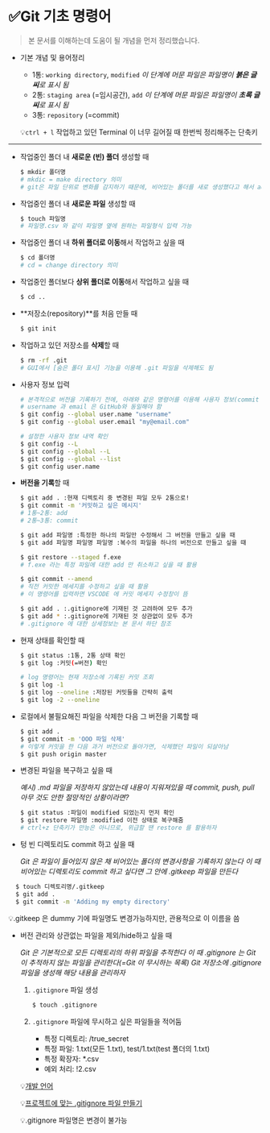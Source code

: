 # ✅Git 기초 명령어

> 
>
> 본 문서를 이해하는데 도움이 될 개념을 먼저 정리했습니다.

* 기본 개념 및 용어정리
  * 1통: `working directory`, `modified`
    *이 단계에 머문 파일은 파일명이 **붉은 글씨**로 표시 됨*
  * 2통: `staging area` (=임시공간), `add`
    *이 단계에 머문 파일은 파일명이 **초록 글씨**로 표시 됨*
  * 3통: `repository` (=commit)

  💡`ctrl + l` 작업하고 있던 Terminal 이 너무 길어질 때 한번씩 정리해주는 단축키

---



* 작업중인 폴더 내 **새로운 (빈) 폴더** 생성할 때

  ```bash
  $ mkdir 폴더명
  # mkdic = make directory 의미
  # git은 파일 단위로 변화를 감지하기 때문에, 비어있는 폴더를 새로 생성했다고 해서 add, commit 명령어를 입력할 필요는 없음
  ```

* 작업중인 폴더 내 **새로운 파일** 생성할 때

  ```bash
  $ touch 파일명
  # 파일명.csv 와 같이 파일명 옆에 원하는 파일형식 입력 가능
  ```

* 작업중인 폴더 내 **하위 폴더로 이동**해서 작업하고 싶을 때

  ```bash
  $ cd 폴더명
  # cd = change directory 의미
  ```

* 작업중인 폴더보다 **상위 폴더로 이동**해서 작업하고 싶을 때

  ```bash
  $ cd ..
  ```

* **저장소(repository)**를 처음 만들 때

  ```bash
  $ git init
  ```

* 작업하고 있던 저장소를 **삭제**할 때

  ```bash
  $ rm -rf .git
  # GUI에서 [숨은 폴더 표시] 기능을 이용해 .git 파일을 삭제해도 됨
  ```

* 사용자 정보 입력

  ```bash
  # 본격적으로 버전을 기록하기 전에, 아래와 같은 명령어를 이용해 사용자 정보(commit author)를 입력해야 함
  # username 과 email 은 GitHub와 동일해야 함
  $ git config --global user.name "username"
  $ git config --global user.email "my@email.com"
  
  # 설정한 사용자 정보 내역 확인
  $ git config --L
  $ git config --global --L
  $ git config --global --list
  $ git config user.name
  ```

* **버전을 기록**할 때

  ```bash
  $ git add . :현재 디렉토리 중 변경된 파일 모두 2통으로!
  $ git commit -m '커밋하고 싶은 메시지'
  # 1통~2통: add
  # 2통~3통: commit
  
  $ git add 파일명 :특정한 하나의 파일만 수정해서 그 버전을 만들고 싶을 때
  $ git add 파일명 파일명 파일명 :복수의 파일을 하나의 버전으로 만들고 싶을 때
  
  $ git restore --staged f.exe
  # f.exe 라는 특정 파일에 대한 add 만 취소하고 싶을 때 활용
  
  $ git commit --amend
  # 직전 커밋한 메세지를 수정하고 싶을 때 활용
  # 이 명령어를 입력하면 VSCODE 에 커밋 메세지 수정창이 뜸
  
  $ git add . :.gitignore에 기재된 것 고려하여 모두 추가
  $ git add * :.gitignore에 기재된 것 상관없이 모두 추가
  # .gitignore 에 대한 상세정보는 본 문서 하단 참조
  ```

* 현재 상태를 확인할 때

  ```bash
  $ git status :1통, 2통 상태 확인
  $ git log :커밋(=버전) 확인
  
  # log 명령어는 현재 저장소에 기록된 커밋 조회
  $ git log -1
  $ git log --oneline :저장된 커밋들을 간략히 출력
  $ git log -2 --oneline
  ```

* 로컬에서 불필요해진 파일을 삭제한 다음 그 버전을 기록할 때

  ```bash
  $ git add .
  $ git commit -m 'OOO 파일 삭제'
  # 이렇게 커밋을 한 다음 과거 버전으로 돌아가면, 삭제했던 파일이 되살아남
  $ git push origin master
  ```

* 변경된 파일을 복구하고 싶을 때

  *예시) .md 파일을 저장하지 않았는데 내용이 지워져있을 때
           commit, push, pull 아무 것도 안한 절망적인 상황이라면?*

  ```bash
  $ git status :파일이 modified 되었는지 먼저 확인
  $ git restore 파일명 :modified 이전 상태로 복구해줌
  # ctrl+z 단축키가 만능은 아니므로, 위급할 땐 restore 를 활용하자
  ```

* 텅 빈 디렉토리도 commit 하고 싶을 때

  *Git 은 파일이 들어있지 않은 채 비어있는 폴더의 변경사항을 기록하지 않는다*
  *이 때 비어있는 디렉토리도 commit 하고 싶다면 그 안에 .gitkeep 파일을 만든다*
  
```bash
  $ touch 디렉토리명/.gitkeep
  $ git add .
  $ git commit -m 'Adding my empty directory'
```

  💡.gitkeep 은 dummy 기에 파일명도 변경가능하지만, 관용적으로 이 이름을 씀

* 버전 관리와 상관없는 파일을 제외/hide하고 싶을 때

   *Git 은 기본적으로 모든 디렉토리의 하위 파일을 추적한다*
  *이 때 .gitignore 는 Git 이 추적하지 않는 파일을 관리한다(=Git 이 무시하는 목록)*
  *Git 저장소에 .gitignore 파일을 생성해 해당 내용을 관리하자*

  1. `.gitignore` 파일 생성
  
     ```bash
     $ touch .gitignore
     ```
  
  2. `.gitignore` 파일에 무시하고 싶은 파일들을 적어둠
     
     * 특정 디렉토리: /true_secret
     * 특정 파일: 1.txt(모든 1.txt), test/1.txt(test 폴더의 1.txt)
     * 특정 확장자: *.csv
     * 예외 처리: !2.csv
  
  💡[개발 언어](https://github.com/github/gitignore)
  
  💡[프로젝트에 맞는 .gitignore 파일 만들기](https://gitignore.io)
  
  💡.gitignore 파일명은 변경이 불가능